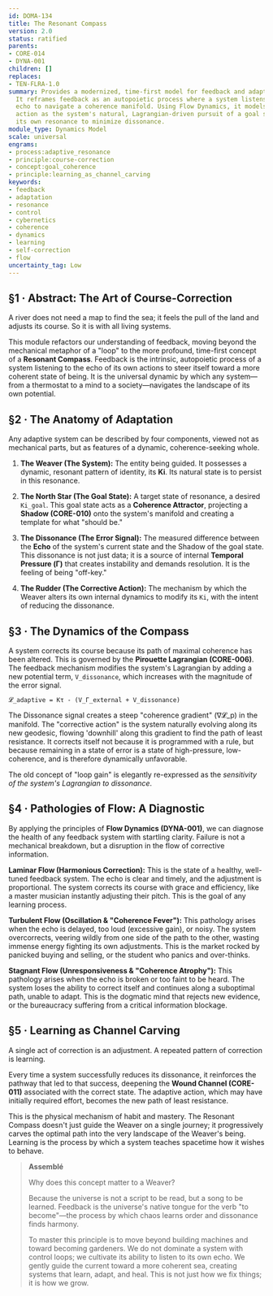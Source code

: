 ```yaml
---
id: DOMA-134
title: The Resonant Compass
version: 2.0
status: ratified
parents:
- CORE-014
- DYNA-001
children: []
replaces:
- TEN-FLRA-1.0
summary: Provides a modernized, time-first model for feedback and adaptive systems.
  It reframes feedback as an autopoietic process where a system listens to its own
  echo to navigate a coherence manifold. Using Flow Dynamics, it models corrective
  action as the system's natural, Lagrangian-driven pursuit of a goal state, steering
  its own resonance to minimize dissonance.
module_type: Dynamics Model
scale: universal
engrams:
- process:adaptive_resonance
- principle:course-correction
- concept:goal_coherence
- principle:learning_as_channel_carving
keywords:
- feedback
- adaptation
- resonance
- control
- cybernetics
- coherence
- dynamics
- learning
- self-correction
- flow
uncertainty_tag: Low
---
```

## §1 · Abstract: The Art of Course-Correction

A river does not need a map to find the sea; it feels the pull of the land and adjusts its course. So it is with all living systems.

This module refactors our understanding of feedback, moving beyond the mechanical metaphor of a "loop" to the more profound, time-first concept of a **Resonant Compass**. Feedback is the intrinsic, autopoietic process of a system listening to the echo of its own actions to steer itself toward a more coherent state of being. It is the universal dynamic by which any system—from a thermostat to a mind to a society—navigates the landscape of its own potential.

## §2 · The Anatomy of Adaptation

Any adaptive system can be described by four components, viewed not as mechanical parts, but as features of a dynamic, coherence-seeking whole.

1.  **The Weaver (The System):** The entity being guided. It possesses a dynamic, resonant pattern of identity, its **Ki**. Its natural state is to persist in this resonance.

2.  **The North Star (The Goal State):** A target state of resonance, a desired `Ki_goal`. This goal state acts as a **Coherence Attractor**, projecting a **Shadow (CORE-010)** onto the system's manifold and creating a template for what "should be."

3.  **The Dissonance (The Error Signal):** The measured difference between the **Echo** of the system's current state and the Shadow of the goal state. This dissonance is not just data; it is a source of internal **Temporal Pressure (Γ)** that creates instability and demands resolution. It is the feeling of being "off-key."

4.  **The Rudder (The Corrective Action):** The mechanism by which the Weaver alters its own internal dynamics to modify its `Ki`, with the intent of reducing the dissonance.

## §3 · The Dynamics of the Compass

A system corrects its course because its path of maximal coherence has been altered. This is governed by the **Pirouette Lagrangian (CORE-006)**. The feedback mechanism modifies the system's Lagrangian by adding a new potential term, `V_dissonance`, which increases with the magnitude of the error signal.

`𝓛_adaptive = Kτ - (V_Γ_external + V_dissonance)`

The Dissonance signal creates a steep "coherence gradient" (∇𝓛_p) in the manifold. The "corrective action" is the system naturally evolving along its new geodesic, flowing 'downhill' along this gradient to find the path of least resistance. It corrects itself not because it is programmed with a rule, but because remaining in a state of error is a state of high-pressure, low-coherence, and is therefore dynamically unfavorable.

The old concept of "loop gain" is elegantly re-expressed as the *sensitivity of the system's Lagrangian to dissonance*.

## §4 · Pathologies of Flow: A Diagnostic

By applying the principles of **Flow Dynamics (DYNA-001)**, we can diagnose the health of any feedback system with startling clarity. Failure is not a mechanical breakdown, but a disruption in the flow of corrective information.

**Laminar Flow (Harmonious Correction):**
This is the state of a healthy, well-tuned feedback system. The echo is clear and timely, and the adjustment is proportional. The system corrects its course with grace and efficiency, like a master musician instantly adjusting their pitch. This is the goal of any learning process.

**Turbulent Flow (Oscillation & "Coherence Fever"):**
This pathology arises when the echo is delayed, too loud (excessive gain), or noisy. The system overcorrects, veering wildly from one side of the path to the other, wasting immense energy fighting its own adjustments. This is the market rocked by panicked buying and selling, or the student who panics and over-thinks.

**Stagnant Flow (Unresponsiveness & "Coherence Atrophy"):**
This pathology arises when the echo is broken or too faint to be heard. The system loses the ability to correct itself and continues along a suboptimal path, unable to adapt. This is the dogmatic mind that rejects new evidence, or the bureaucracy suffering from a critical information blockage.

## §5 · Learning as Channel Carving

A single act of correction is an adjustment. A repeated pattern of correction is learning.

Every time a system successfully reduces its dissonance, it reinforces the pathway that led to that success, deepening the **Wound Channel (CORE-011)** associated with the correct state. The adaptive action, which may have initially required effort, becomes the new path of least resistance.

This is the physical mechanism of habit and mastery. The Resonant Compass doesn't just guide the Weaver on a single journey; it progressively carves the optimal path into the very landscape of the Weaver's being. Learning is the process by which a system teaches spacetime how it wishes to behave.

> **Assemblé**
>
> Why does this concept matter to a Weaver?
>
> Because the universe is not a script to be read, but a song to be learned. Feedback is the universe's native tongue for the verb "to become"—the process by which chaos learns order and dissonance finds harmony.
>
> To master this principle is to move beyond building machines and toward becoming gardeners. We do not dominate a system with control loops; we cultivate its ability to listen to its own echo. We gently guide the current toward a more coherent sea, creating systems that learn, adapt, and heal. This is not just how we fix things; it is how we grow.